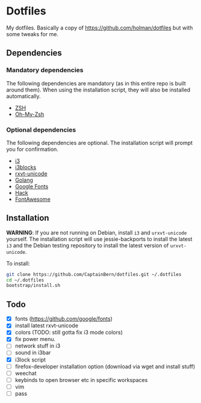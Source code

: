 # Dotfiles

My dotfiles. Basically a copy of https://github.com/holman/dotfiles but with some
tweaks for me.

## Dependencies

### Mandatory dependencies

The following dependencies are mandatory (as in this entire repo is built around them).
When using the installation script, they will also be installed automatically.

- [ZSH](http://www.zsh.org/)
- [Oh-My-Zsh](https://github.com/robbyrussell/oh-my-zsh)

### Optional dependencies

The following dependencies are optional. The installation script will prompt you for confirmation.

- [i3](https://i3wm.org/)
- [i3blocks](https://github.com/vivien/i3blocks)
- [rxvt-unicode](http://software.schmorp.de/pkg/rxvt-unicode.html)
- [Golang](https://golang.org/)
- [Google Fonts](https://fonts.google.com/)
- [Hack](https://github.com/chrissimpkins/Hack)
- [FontAwesome](http://fontawesome.io/)

## Installation

**WARNING**: If you are not running on Debian, install `i3` and `urxvt-unicode` yourself.
The installation script will use jessie-backports to install the latest `i3` and the
Debian testing repository to install the latest version of `urxvt-unicode`.

To install:
```sh
git clone https://github.com/CaptainBern/dotfiles.git ~/.dotfiles
cd ~/.dotfiles
bootstrap/install.sh
```

## Todo

- [x] fonts (https://github.com/google/fonts)
- [x] install latest rxvt-unicode
- [x] colors (TODO: still gotta fix i3 mode colors)
- [x] fix power menu.
- [ ] network stuff in i3
- [ ] sound in i3bar
- [x] i3lock script
- [ ] firefox-developer installation option (download via wget and install stuff)
- [ ] weechat
- [ ] keybinds to open browser etc in specific workspaces
- [ ] vim
- [ ] pass
